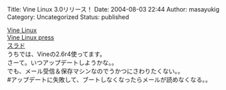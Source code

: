Title: Vine Linux 3.0リリース！
Date: 2004-08-03 22:44
Author: masayukig
Category: Uncategorized
Status: published

[Vine Linux](http://vinelinux.org/)  
[Vine Linux press](http://vinelinux.org/PR/press20040802.html)  
[スラド](http://slashdot.jp/article.pl?sid=04/08/02/1312222&topic=2)  
うちでは、Vineの2.6r4使ってます。  
さーて。いつアップデートしようかな。。  
でも、メール受信＆保存マシンなのでうかつにさわりたくない。。  
\#アップデートに失敗して、ブートしなくなったらメールが読めなくなる。。
